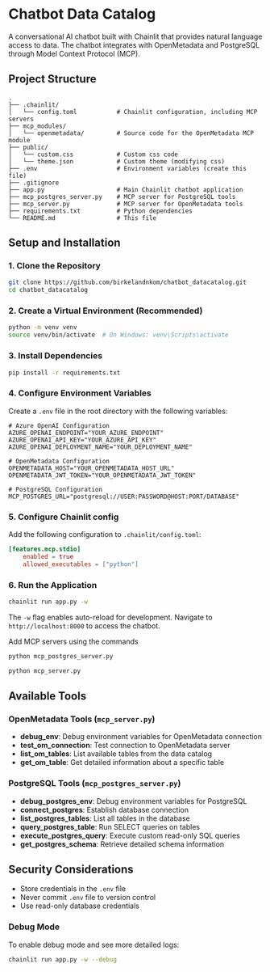 # Chatbot Data Catalog

A conversational AI chatbot built with Chainlit that provides natural language access to data. The chatbot integrates with OpenMetadata and PostgreSQL through Model Context Protocol (MCP).

## Project Structure

```
.
├── .chainlit/
│   └── config.toml           # Chainlit configuration, including MCP servers
├── mcp_modules/
│   └── openmetadata/         # Source code for the OpenMetadata MCP module
├── public/
│   └── custom.css            # Custom css code
│   └── theme.json            # Custom theme (modifying css)
├── .env                      # Environment variables (create this file)
├── .gitignore
├── app.py                    # Main Chainlit chatbot application
├── mcp_postgres_server.py    # MCP server for PostgreSQL tools
├── mcp_server.py             # MCP server for OpenMetadata tools
├── requirements.txt          # Python dependencies
└── README.md                 # This file
```

## Setup and Installation

### 1. Clone the Repository

```bash
git clone https://github.com/birkelandnkom/chatbot_datacatalog.git
cd chatbot_datacatalog
```

### 2. Create a Virtual Environment (Recommended)

```bash
python -m venv venv
source venv/bin/activate  # On Windows: venv\Scripts\activate
```

### 3. Install Dependencies

```bash
pip install -r requirements.txt
```

### 4. Configure Environment Variables

Create a `.env` file in the root directory with the following variables:

```env
# Azure OpenAI Configuration
AZURE_OPENAI_ENDPOINT="YOUR_AZURE_ENDPOINT"
AZURE_OPENAI_API_KEY="YOUR_AZURE_API_KEY"
AZURE_OPENAI_DEPLOYMENT_NAME="YOUR_DEPLOYMENT_NAME"

# OpenMetadata Configuration
OPENMETADATA_HOST="YOUR_OPENMETADATA_HOST_URL"
OPENMETADATA_JWT_TOKEN="YOUR_OPENMETADATA_JWT_TOKEN"

# PostgreSQL Configuration
MCP_POSTGRES_URL="postgresql://USER:PASSWORD@HOST:PORT/DATABASE"
```

### 5. Configure Chainlit config

Add the following configuration to `.chainlit/config.toml`:

```toml
[features.mcp.stdio]
    enabled = true
    allowed_executables = ["python"]
```

### 6. Run the Application

```bash
chainlit run app.py -w
```

The `-w` flag enables auto-reload for development. Navigate to `http://localhost:8000` to access the chatbot.

Add MCP servers using the commands

```bash
python mcp_postgres_server.py
```

```bash
python mcp_server.py
```

## Available Tools

### OpenMetadata Tools (`mcp_server.py`)

- **debug_env**: Debug environment variables for OpenMetadata connection
- **test_om_connection**: Test connection to OpenMetadata server
- **list_om_tables**: List available tables from the data catalog
- **get_om_table**: Get detailed information about a specific table

### PostgreSQL Tools (`mcp_postgres_server.py`)

- **debug_postgres_env**: Debug environment variables for PostgreSQL
- **connect_postgres**: Establish database connection
- **list_postgres_tables**: List all tables in the database
- **query_postgres_table**: Run SELECT queries on tables
- **execute_postgres_query**: Execute custom read-only SQL queries
- **get_postgres_schema**: Retrieve detailed schema information

## Security Considerations

- Store credentials in the `.env` file
- Never commit `.env` file to version control
- Use read-only database credentials


### Debug Mode

To enable debug mode and see more detailed logs:

```bash
chainlit run app.py -w --debug
```
